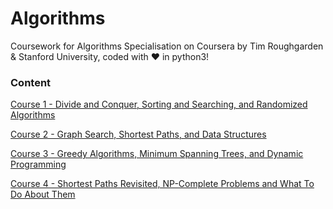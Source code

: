 # Algorithms

Coursework for Algorithms Specialisation on Coursera by Tim Roughgarden & Stanford University, coded with ❤️ in python3!

### Content

[Course 1 - Divide and Conquer, Sorting and Searching, and Randomized Algorithms](https://github.com/pranjalverma/Algorithms/tree/master/Course%201)

[Course 2 - Graph Search, Shortest Paths, and Data Structures](https://github.com/pranjalverma/Algorithms/tree/master/Course%202)

[Course 3 - Greedy Algorithms, Minimum Spanning Trees, and Dynamic Programming](https://github.com/pranjalverma/Algorithms/tree/master/Course%203)

[Course 4 - Shortest Paths Revisited, NP-Complete Problems and What To Do About Them](https://github.com/pranjalverma/Algorithms/tree/master/Course%204)
